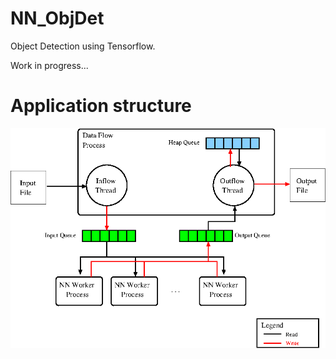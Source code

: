 # NN_ObjDet
Object Detection using Tensorflow.

Work in progress...

# Application structure
![alt text](https://github.com/rt-2pm2/NN_ObjDet/blob/master/doc/app_scheme.gif)

